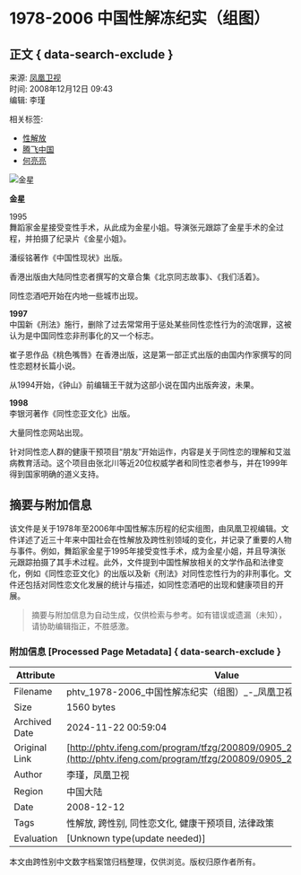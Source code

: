 # 1978-2006 中国性解冻纪实（组图） 

## 正文 { data-search-exclude }


来源: [凤凰卫视](http://phtv.ifeng.com/)  
时间: 2008年12月12日 09:43  
编辑: 李瑾  

相关标签:  
- [性解放](http://tag.ifeng.com/?tagID=14181)  
- [腾飞中国](http://tag.ifeng.com/?tagID=13623)  
- [何亮亮](http://tag.ifeng.com/?tagID=5230)  

![金星](http://img.ifeng.com/hres/200809/06/11/259d565d129ef21fe50e35edb22cb9ad.jpg)

**金星**

1995  
舞蹈家金星接受变性手术，从此成为金星小姐。导演张元跟踪了金星手术的全过程，并拍摄了纪录片《金星小姐》。  

潘绥铭著作《中国性现状》出版。  

香港出版由大陆同性恋者撰写的文章合集《北京同志故事》、《我们活着》。  

同性恋酒吧开始在内地一些城市出现。  

**1997**  
中国新《刑法》施行，删除了过去常常用于惩处某些同性恋性行为的流氓罪，这被认为是中国同性恋非刑事化的又一个标志。  

崔子恩作品《桃色嘴唇》在香港出版，这是第一部正式出版的由国内作家撰写的同性恋题材长篇小说。  

从1994开始，《钟山》前编辑王干就为这部小说在国内出版奔波，未果。  

**1998**  
李银河著作《同性恋亚文化》出版。  

大量同性恋网站出现。  

针对同性恋人群的健康干预项目“朋友”开始运作，内容是关于同性恋的理解和艾滋病教育活动。这个项目由张北川等近20位权威学者和同性恋者参与，并在1999年得到国家明确的道义支持。  

## 摘要与附加信息

<!-- tcd_abstract -->
该文件是关于1978年至2006年中国性解冻历程的纪实组图，由凤凰卫视编辑。文件详述了近三十年来中国社会在性解放及跨性别领域的变化，并记录了重要的人物与事件。例如，舞蹈家金星于1995年接受变性手术，成为金星小姐，并且导演张元跟踪拍摄了其手术过程。此外，文件提到中国性解放相关的文学作品和法律变化，例如《同性恋亚文化》的出版以及新《刑法》对同性恋性行为的非刑事化。文件还包括对同性恋文化发展的统计与描述，如同性恋酒吧的出现和健康项目的开展。
<!-- tcd_abstract_end -->

> 摘要与附加信息为自动生成，仅供检索与参考。如有错误或遗漏（未知），请协助编辑指正，不胜感激。

### 附加信息 [Processed Page Metadata] { data-search-exclude }

| Attribute       | Value                                  |
|-----------------|----------------------------------------|
| Filename        | phtv_1978-2006_中国性解冻纪实（组图）_-_凤凰卫视.md                             |
| Size            | 1560 bytes                           |
| Archived Date   | 2024-11-22 00:59:04                             |
| Original Link   | [http://phtv.ifeng.com/program/tfzg/200809/0905_2950_766492_9.shtml](http://phtv.ifeng.com/program/tfzg/200809/0905_2950_766492_9.shtml)                       |
| Author          | 李瑾，凤凰卫视                               |
| Region          | 中国大陆                               |
| Date            | 2008-12-12                                 |
| Tags            | 性解放, 跨性别, 同性恋文化, 健康干预项目, 法律政策                                 |
| Evaluation            | [Unknown type(update needed)]                                 |
<!-- tcd_table_end -->

本文由跨性别中文数字档案馆归档整理，仅供浏览。版权归原作者所有。
